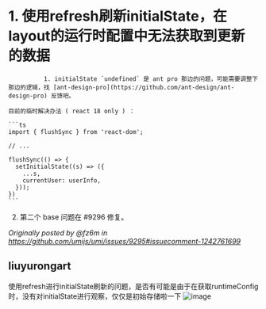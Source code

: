 # 1. 使用refresh刷新initialState，在layout的运行时配置中无法获取到更新的数据

              1. initialState `undefined` 是 ant pro 那边的问题，可能需要调整下那边的逻辑，找 [ant-design-pro](https://github.com/ant-design/ant-design-pro) 反馈吧。

    目前的临时解决办法 ( react 18 only ) ：

    ```ts
    import { flushSync } from 'react-dom';

    // ...

    flushSync(() => {
      setInitialState((s) => ({
        ...s,
        currentUser: userInfo,
      }));
    })
    ```

2. 第二个 base 问题在 #9296 修复。

_Originally posted by @fz6m in https://github.com/umijs/umi/issues/9295#issuecomment-1242761699_

## liuyurongart

使用refresh进行initialState刷新的问题，是否有可能是由于在获取runtimeConfig时，没有对initialState进行观察，仅仅是初始存储啦一下
![image](https://github.com/umijs/umi/assets/125435650/1780320d-8d0f-4580-92f3-deca3e1ced5f)
